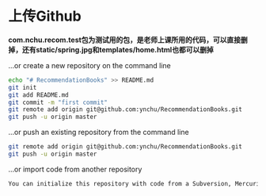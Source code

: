 # 上传Github

**com.nchu.recom.test包为测试用的包，是老师上课所用的代码，可以直接删掉，还有static/spring.jpg和templates/home.html也都可以删掉**

…or create a new repository on the command line

```bash
echo "# RecommendationBooks" >> README.md
git init
git add README.md
git commit -m "first commit"
git remote add origin git@github.com:ynchu/RecommendationBooks.git
git push -u origin master
```

…or push an existing repository from the command line

```bash
git remote add origin git@github.com:ynchu/RecommendationBooks.git
git push -u origin master
```

…or import code from another repository

```txt
You can initialize this repository with code from a Subversion, Mercurial, or TFS project.
```
